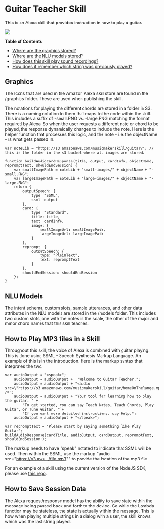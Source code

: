 # Guitar Teacher Skill

This is an Alexa skill that provides instruction in how to play a guitar.

![](graphics/logo_108x108.png)

**Table of Contents**

- [Where are the graphics stored?](#graphics)
- [Where are the NLU models stored?](#nlu-models)
- [How does this skill play sound recordings?](#how-to-play-mp3-files-in-a-skill)
- [How does it remember which string was previously played?](#how-to-save-session-data)

## Graphics

The Icons that are used in the Amazon Alexa skill store are found in the /graphics folder.
These are used when publishing the skill.

The notations for playing the different chords are stored in a folder in S3.
There is a naming notation to them that maps to the code within the skill.
This includes a suffix of -small.PNG vs. -large.PNG matching the format required by Alexa.
So when the user requests a different note or chord to be played, the response dynamically changes to include the note.
Here is the helper function that processes this logic, and the note - i.e. the objectName - is what gets passed in.

```
var noteLib = "https://s3.amazonaws.com/musicmakerskill/guitar/"; // this is the folder in the s3 bucket where all images are stored.

function buildAudioCardResponse(title, output, cardInfo, objectName, repromptText, shouldEndSession) {
    var smallImagePath = noteLib + "small-images/" + objectName + "-small.PNG";
    var largeImagePath = noteLib + "large-images/" + objectName + "-large.PNG";
    return {
        outputSpeech: {
            type: "SSML",
            ssml: output
        },
        card: {
            type: "Standard",
            title: title,
            text: cardInfo,
            image: {
                smallImageUrl: smallImagePath,
                largeImageUrl: largeImagePath
            }
        },
        reprompt: {
            outputSpeech: {
                type: "PlainText",
                text: repromptText
            }
        },
        shouldEndSession: shouldEndSession
    };
}
```

## NLU Models

The intent schema, custom slots, sample utterances, and other data attributes in the NLU models are stored in the /models folder.
This includes two custom slots, one with the notes in the scale, the other of the major and minor chord names that this skill teaches.

## How to Play MP3 files in a Skill

Throughout this skill, the voice of Alexa is combined with guitar playing.
This is done using SSML - Speech Synthesis Markup Language.
An example of this is in the introduction. Here is the markup syntax that integrates the two.

```
var audioOutput = "<speak>";
    audioOutput = audioOutput +  "Welcome to Guitar Teacher.";
    audioOutput = audioOutput + "<audio src=\"https://s3.amazonaws.com/musicmakerskill/guitar/homeOnTheRange.mp3\" />";
    audioOutput = audioOutput + "Your tool for learning how to play the guitar. " + 
        "To get started, you can say Teach Notes, Teach Chords, Play Guitar, or Tune Guitar. " +
        "If you want more detailed instructions, say Help.";
    audioOutput = audioOutput + "</speak>";

var repromptText = "Please start by saying something like Play Guitar";
buildAudioResponse(cardTitle, audioOutput, cardOutput, repromptText, shouldEndSession));
```

The markup needs to have "speak" notated to indicate that SSML will be used.
Then within the SSML, use the markup "audio src="https://s3.aws.../file.mp3"" to provide the location of the mp3 file.

For an example of a skill using the current version of the NodeJS SDK, please use [this repo](https://github.com/terrenjpeterson/pianoplayer).

## How to Save Session Data

The Alexa request/response model has the ability to save state within the message being passed back and forth to the device.
So while the Lambda function may be stateless, the state is actually within the message.
This is how when playing multiple strings in a dialog with a user, the skill knows which was the last string played.
